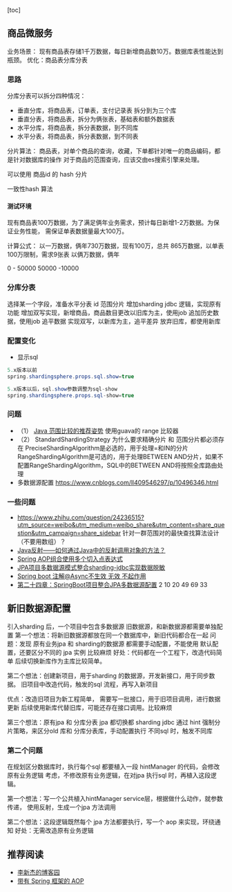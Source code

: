 [toc]
## 商品微服务
业务场景： 现有商品表存储1千万数据，每日新增商品数10万。数据库表性能达到瓶颈。
优化：商品表分库分表

### 思路
分库分表可以拆分四种情况：
* 垂直分库，将商品表，订单表，支付记录表 拆分到为三个库
* 垂直分表，将商品表，拆分为俩张表，基础表和额外数据表
* 水平分库，将商品表，拆分表数据，到不同库
* 水平分表，将商品表，拆分表数据，到不同表

分片算法：
商品表，对单个商品的查询，收藏，下单都针对唯一的商品编码，都是针对数据库的操作
对于商品的范围查询，应该交由es搜索引擎来处理。

可以使用 商品id 的 hash 分片

一致性hash 算法

#### 测试环境
现有商品表100万数据，为了满足俩年业务需求，预计每日新增1-2万数据。为保证业务性能，
需保证单表数据量最大100万。

计算公式： 以一万数据，俩年730万数据，现有100万，总共 865万数据，以单表100万限制，需求9张表
以俩万数据，俩年




0 - 50000
50000 -10000





### 分库分表

选择某一个字段，准备水平分表  id 范围分片
增加sharding jdbc 逻辑，实现原有功能
增加双写实现，新增商品，商品数目更改以旧库为主，使用job 追加历史数据，使用job 追平数据
实现双写，以新库为主，追平差异
放弃旧库，都使用新库


### 配置变化
* 显示sql 
```java
5.x版本以前
spring.shardingsphere.props.sql.show=true

5.x版本以后，sql.show参数调整为sql-show
spring.shardingsphere.props.sql-show=true
```



### 问题
* （1） [Java 范围比较的推荐姿势](https://blog.csdn.net/w605283073/article/details/121297313)
使用guava的 range 比较器
* （2） StandardShardingStrategy 为什么要求精确分片 和 范围分片都必须存在
PreciseShardingAlgorithm是必选的，用于处理=和IN的分片
RangeShardingAlgorithm是可选的，用于处理BETWEEN AND分片，如果不配置RangeShardingAlgorithm，SQL中的BETWEEN AND将按照全库路由处理
* 多数据源配置 https://www.cnblogs.com/ll409546297/p/10496346.html


### 一些问题
* https://www.zhihu.com/question/24236515?utm_source=weibo&utm_medium=weibo_share&utm_content=share_question&utm_campaign=share_sidebar
针对一群范围对的最快查找算法设计（不要用数组）？
* [Java反射——如何通过Java中的反射调用对象的方法？](https://blog.csdn.net/ly_xiamu/article/details/82900482)
* [Spring AOP组合使用多个切入点表达式](https://blog.csdn.net/qq_32224047/article/details/107103819)
* [JPA项目多数据源模式整合sharding-jdbc实现数据脱敏](http://www.kailing.pub/article/index/arcid/279.html)
* [Spring boot 注解@Async不生效 无效 不起作用](https://blog.csdn.net/weixin_37760377/article/details/103627676)
* [第二十四章：SpringBoot项目整合JPA多数据源配置](https://www.jianshu.com/p/9f812e651319)
     2 
 10 20 49 69
    33
    
## 新旧数据源配置 
引入sharding 后，一个项目中包含多数据源
旧数据源，和新数据源都需要单独配置
第一个想法：将新旧数据源都放在同一个数据库中，新旧代码都合在一起
问题：发现 原有业务jpa 和 sharding的数据源 都需要手动配置，不能使用 默认配置，还要区分不同的 jpa 实例
比较麻烦
好处：代码都在一个工程下，改造代码简单
后续切换新库作为主库比较简单。





第二个想法：创建新项目，用于sharding 的数据源，开发新接口，用于同步数据。
旧项目中改造代码，触发的sql 流程，再写入新项目

优点：改造旧项目为新工程简单，
需要写一批接口，用于旧项目调用，进行数据更新
后续使用新库代替旧库，可能还存在接口调用。比较麻烦


第三个想法：原有jpa  和 分库分表 jpa 都切换都 sharding jdbc
通过 hint 强制分片策略，来区分old 库和 分库分表库，手动配置执行 不同sql 时，触发不同库



### 第二个问题
在规划区分数据库时，执行每个sql 都要植入一段 hintManager 的代码，会修改原有业务逻辑
考虑，不修改原有业务逻辑，在对jpa 执行sql 时，再植入这段逻辑。

第一个想法：写一个公共植入hintManager service层，根据做什么动作，就参数传递， 使用反射，生成一个jpa 方法调用


第二个想法：这段逻辑既然每个 jpa 方法都要执行，写一个 aop 来实现，环绕通知
好处：无需改造原有业务逻辑

    
    
 
 
 
 

## 推荐阅读
* [李新杰的博客园](https://www.cnblogs.com/lixinjie/tag/Spring/)
* [带有 Spring 框架的 AOP](https://www.tutorialspoint.com/spring/aop_with_spring.htm)
